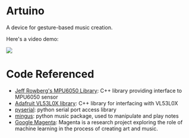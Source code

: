 # Artuino
A device for gesture-based music creation.


Here's a video demo:

[![](https://img.youtube.com/vi/TzA7BWWTXHw/0.jpg)](https://www.youtube.com/watch?v=TzA7BWWTXHw)

# Code Referenced
- [Jeff Rowberg's MPU6050 Library](https://github.com/jrowberg/i2cdevlib/tree/master/Arduino/MPU6050): C++ library providing interface to MPU6050 sensor  
- [Adafruit VL53L0X library](https://github.com/adafruit/Adafruit_VL53L0X): C++ library for interfacing with VL53L0X  
- [pyserial](https://github.com/pyserial/pyserial): python serial port access library  
- [mingus](https://github.com/bspaans/python-mingus): python music package, used to manipulate and play notes  
- [Google Magenta](https://github.com/tensorflow/magenta): Magenta is a research project exploring the role of machine learning in the process of creating art and music.  
